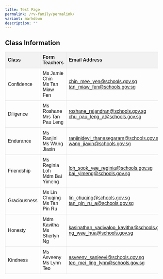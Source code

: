 ```yaml
---
title: Test Page
permalink: /rv-family/permalink/
variant: markdown
description: ""
---
```





  <style>
    table {
      font-family: Arial, sans-serif;
      border-collapse: collapse;
      width: 100%;
    }

    th, td {
      border: 1px solid #dddddd;
      text-align: left;
      padding: 8px;
    }

    th {
      background-color: #f2f2f2;
    }
  </style>




  <h2>Class Information</h2>

  <table>
    <tbody><tr>
      <th>Class</th>
      <th>Form Teachers</th>
      <th>Email Address</th>
    </tr>
    <tr>
      <td>Confidence</td>
      <td>Ms Jamie Chin<br>Ms Tan Miaw Fen</td>
      <td><a href="mailto:chin_mee_yen@schools.gov.sg">chin_mee_yen@schools.gov.sg</a><br><a href="mailto:tan_miaw_fen@schools.gov.sg">tan_miaw_fen@schools.gov.sg</a></td>
    </tr>
    <tr>
      <td>Diligence</td>
      <td>Ms Roshane<br>Mrs Tan Pau Leng</td>
      <td><a href="mailto:roshane_rajandran@schools.gov.sg">roshane_rajandran@schools.gov.sg</a><br><a href="mailto:chu_pau_leng_a@schools.gov.sg">chu_pau_leng_a@schools.gov.sg</a></td>
    </tr>
    <tr>
      <td>Endurance</td>
      <td>Ms Ranjini<br>Ms Wang Jiaxin</td>
      <td><a href="mailto:ranjinidevi_thanasegaram@schools.gov.sg">ranjinidevi_thanasegaram@schools.gov.sg</a><br><a href="mailto:wang_jiaxin@schools.gov.sg">wang_jiaxin@schools.gov.sg</a></td>
    </tr>
    <tr>
      <td>Friendship</td>
      <td>Ms Reginia Loh<br>Mdm Bai Yimeng</td>
      <td><a href="mailto:loh_sook_yee_reginia@schools.gov.sg">loh_sook_yee_reginia@schools.gov.sg</a><br><a href="mailto:bai_yimeng@schools.gov.sg">bai_yimeng@schools.gov.sg</a></td>
    </tr>
    <tr>
      <td>Graciousness</td>
      <td>Ms Lin Chuqing<br>Ms Tan Pin Ru</td>
      <td><a href="mailto:lin_chuqing@schools.gov.sg">lin_chuqing@schools.gov.sg</a><br><a href="mailto:tan_pin_ru_a@schools.gov.sg">tan_pin_ru_a@schools.gov.sg</a></td>
    </tr>
    <tr>
      <td>Honesty</td>
      <td>Mdm Kavitha<br>Ms Sherlyn Ng</td>
      <td><a href="mailto:kasinathan_vadivaloo_kavitha@schools.gov.sg">kasinathan_vadivaloo_kavitha@schools.gov.sg</a><br><a href="mailto:ng_wee_hua@schools.gov.sg">ng_wee_hua@schools.gov.sg</a></td>
    </tr>
    <tr>
      <td>Kindness</td>
      <td>Ms Asveeny<br>Ms Lynn Teo</td>
      <td><a href="mailto:asveeny_sanjeevi@schools.gov.sg">asveeny_sanjeevi@schools.gov.sg</a><br><a href="mailto:teo_mei_ling_lynn@schools.gov.sg">teo_mei_ling_lynn@schools.gov.sg</a></td>
    </tr>
  </tbody></table>





